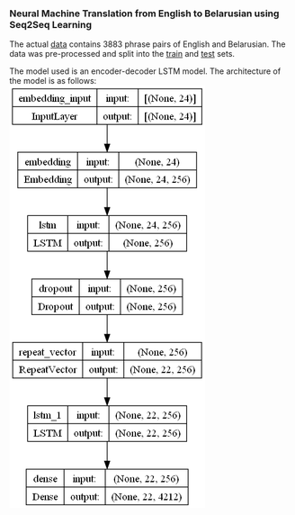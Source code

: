 ### Neural Machine Translation from English to Belarusian using Seq2Seq Learning
The actual [data](data) contains 3883 phrase pairs of English and Belarusian. 
The data was pre-processed and split into the [train](data/english-belarusian-train.pkl) and [test](data/english-belarusian-test.pkl) sets. 

The model used is an encoder-decoder LSTM model. The architecture of the model is as follows:
![Image](model.png)